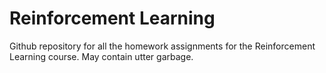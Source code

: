 # Reinforcement Learning
Github repository for all the homework assignments for the Reinforcement Learning course. May contain utter garbage.
